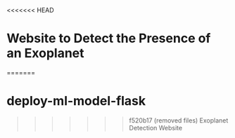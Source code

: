 <<<<<<< HEAD
# Website to Detect the Presence of an Exoplanet
=======
# deploy-ml-model-flask
>>>>>>> f520b17 (removed files)
 Exoplanet Detection Website
